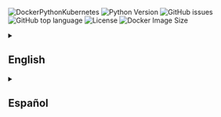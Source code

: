 
![DockerPythonKubernetes](https://miro.medium.com/v2/resize:fit:1400/1*YwBcLMOQsPMcscrXPXLFyw.png)
![Python Version](https://img.shields.io/badge/python-3.10+-blue)
![GitHub issues](https://img.shields.io/github/issues/Dylalva/Project-CI-CD-Pipeline)
![GitHub top language](https://img.shields.io/github/languages/top/Dylalva/Project-CI-CD-Pipeline)
![License](https://img.shields.io/github/license/Dylalva/Project-CI-CD-Pipeline)
![Docker Image Size](https://img.shields.io/docker/image-size/dylalva/project-ci-cd/latest)
<details>
<summary><h2>English</h2></summary>
   
# CI/CD Pipeline for Flask Application with Docker and Kubernetes on Azure

---

## Description

In this project, we build a **basic pipeline** for a Python (Flask) application based on containers. The workflow is as follows:

1. **GitHub Repository**
   - Flask app source code.
   - `Dockerfile` to build the image.

2. **CI/CD Server** (Jenkins or Azure DevOps)
   - Connects to the repository and, on each push, triggers the build and publishing of the Docker image.

3. **Deployment on Kubernetes in Azure**
   - AKS cluster (Azure Kubernetes Service).
   - Pulls the image and runs the application in containers.

---

## Technologies Used

This project leverages the following core technologies and tools:

- **Python**: Main language for the application, using the Flask web framework.
- **HTML and CSS**: For frontend and user interface.
- **Docker**: For containerization and application deployment.
- **Jenkins**: Continuous Integration server to automate building, testing, and deployment.
- **Azure Kubernetes Service (AKS)**: Container orchestrator for cloud deployment.
- **Azure CLI**: For Azure resource management via command line.
- **Terraform (HCL)**: Infrastructure as Code for provisioning resources in Azure.
- **GitHub Actions**: Workflow automation directly from the repository (alternative/support to Jenkins).
- **Docker Hub / Azure Container Registry (ACR)**: Storage and management for container images.
- **Firebase**: Used for authentication (login) and as a database for managing application data.

---

## Workflow

1. **Push** to the GitHub repo →
2. CI/CD detects the change →
3. Clones the repo, builds the image, and publishes it to Docker Hub (or ACR) →
4. Updates and applies the manifests in AKS →
5. The Flask application runs on Azure Kubernetes Service.

---

## Prerequisites

- Account and repo in **Docker Hub** or **Azure Container Registry**.
- **Jenkins** or **Azure DevOps** with access to the GitHub repo.
- **Azure CLI** installed and authenticated.
- **AKS** cluster already created or ready to create.

---

## Repository Structure

```plaintext
.
├── .dockerignore
├── .gitignore
├── Dockerfile
├── README.md
├── app.py
├── firebase_auth.py
├── cafe-data.csv
├── requirements.txt
├── .github/
│   └── workflows/
│       ├── aks-k8s-setup.yml
│       ├── conf-jenkins.yml
│       ├── deploy-azure.yml
│       ├── jekyll.yml
│       └── publish-package.yml
├── docs/
├── infrastructure/
│   ├── VM-Jenkins_key
│   ├── VM-Jenkins_key.pub
│   ├── hosts.ini
│   ├── jenkins-configure.yml
│   ├── jenkins-credentials.yml
│   ├── jenkins-install.yml
│   ├── jenkins-setup.yml
│   └── main.tf
├── infrastructurek8s/
│   ├── cert-manager-setup.yml
│   └── main.tf
├── manifests/
│   ├── cluster-issuer.yaml
│   ├── deployment.yaml
│   ├── ingress.yaml
│   └── service.yaml
├── static/
│   └── css/
│       └── styles.css
├── templates/
│   ├── add.html
│   ├── base.html
│   ├── blog.html
│   ├── cafes.html
│   ├── guess.html
│   ├── index.html
│   └── login.html
```

Thank you very much for taking the time to visit this repository! I am always open to suggestions, comments, or feedback that could help improve this project. Please feel free to open an issue or contact me if you have ideas for optimization, fixes, or new features. Your input is highly appreciated!

</details>

<details>
<summary><h2>Español</h2></summary>

# Canalización CI/CD para una aplicación Flask con Docker y Kubernetes en Azure

---

## Descripción

En este proyecto se construye una **canalización básica** para una aplicación desarrollada en Python (Flask) basada en contenedores. El flujo de trabajo es el siguiente:

1. **Repositorio de GitHub**
   - Código fuente de la aplicación Flask.
   - `Dockerfile` para construir la imagen.

2. **Servidor CI/CD** (Jenkins o Azure DevOps)
   - Se conecta al repositorio y, en cada push, dispara la construcción y publicación de la imagen Docker.

3. **Despliegue en Kubernetes en Azure**
   - Cluster AKS (Azure Kubernetes Service).
   - Descarga la imagen y ejecuta la aplicación en contenedores.

---

## Tecnologías Utilizadas

Este proyecto utiliza las siguientes tecnologías y herramientas principales:

- **Python**: Lenguaje principal de la aplicación, usando el framework Flask.
- **HTML y CSS**: Para la interfaz de usuario y el frontend.
- **Docker**: Para contenerización y despliegue de la aplicación.
- **Jenkins**: Servidor de Integración Continua para automatizar construcción, pruebas y despliegue.
- **Azure Kubernetes Service (AKS)**: Orquestador de contenedores para despliegue en la nube.
- **Azure CLI**: Para la gestión de recursos en Azure desde la línea de comandos.
- **Terraform (HCL)**: Infraestructura como código para el aprovisionamiento de recursos en Azure.
- **GitHub Actions**: Automatización de flujos de trabajo desde el repositorio (alternativa/soporte a Jenkins).
- **Docker Hub / Azure Container Registry (ACR)**: Almacenamiento y gestión de imágenes de contenedor.
- **Firebase**: Utilizado para autenticación (login) y como base de datos para el manejo de datos de la aplicación.

---

## Flujo de Trabajo

1. **Push** al repositorio de GitHub →
2. El CI/CD detecta el cambio →
3. Clona el repo, construye la imagen y la publica en Docker Hub (o ACR) →
4. Actualiza y aplica los manifiestos en AKS →
5. La aplicación Flask corre en Azure Kubernetes Service.

---

## Prerrequisitos

- Cuenta y repositorio en **Docker Hub** o **Azure Container Registry**.
- **Jenkins** o **Azure DevOps** con acceso al repositorio de GitHub.
- **Azure CLI** instalada y autenticada.
- **Cluster AKS** ya creado o listo para crearse.

---

## Estructura del Repositorio

```plaintext
.
├── .dockerignore
├── .gitignore
├── Dockerfile
├── README.md
├── app.py
├── firebase_auth.py
├── cafe-data.csv
├── requirements.txt
├── .github/
│   └── workflows/
│       ├── aks-k8s-setup.yml
│       ├── conf-jenkins.yml
│       ├── deploy-azure.yml
│       ├── jekyll.yml
│       └── publish-package.yml
├── docs/
├── infrastructure/
│   ├── VM-Jenkins_key
│   ├── VM-Jenkins_key.pub
│   ├── hosts.ini
│   ├── jenkins-configure.yml
│   ├── jenkins-credentials.yml
│   ├── jenkins-install.yml
│   ├── jenkins-setup.yml
│   └── main.tf
├── infrastructurek8s/
│   ├── cert-manager-setup.yml
│   └── main.tf
├── manifests/
│   ├── cluster-issuer.yaml
│   ├── deployment.yaml
│   ├── ingress.yaml
│   └── service.yaml
├── static/
│   └── css/
│       └── styles.css
├── templates/
│   ├── add.html
│   ├── base.html
│   ├── blog.html
│   ├── cafes.html
│   ├── guess.html
│   ├── index.html
│   └── login.html
```
¡Gracias por visitar este repositorio!  
Estoy abierto a cualquier sugerencia, comentario o recomendación que ayude a mejorar este proyecto. No dudes en abrir un issue o contactarme si tienes ideas para optimizar, corregir o extender la funcionalidad. ¡Tu retroalimentación es siempre bienvenida!
</details>

